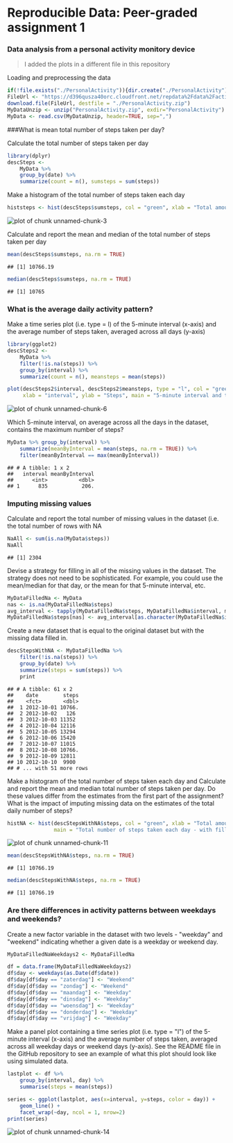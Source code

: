 # Reproducible Data: Peer-graded assignment 1

### Data analysis from a personal activity monitory device

> I added the plots in a different file in this repository

Loading and preprocessing the data


```r
if(!file.exists("./PersonalActivity")){dir.create("./PersonalActivity")}
FileUrl <- "https://d396qusza40orc.cloudfront.net/repdata%2Fdata%2Factivity.zip"
download.file(FileUrl, destfile = "./PersonalActivity.zip")
MyDataUnzip <- unzip("PersonalActivity.zip", exdir="PersonalActivity")
MyData <- read.csv(MyDataUnzip, header=TRUE, sep=",")
```

###What is mean total number of steps taken per day?

Calculate the total number of steps taken per day


```r
library(dplyr)
descSteps <-
    MyData %>%
    group_by(date) %>%
    summarize(count = n(), sumsteps = sum(steps))
```

Make a histogram of the total number of steps taken each day


```r
histsteps <- hist(descSteps$sumsteps, col = "green", xlab = "Total amount of steps", main = "Total number of steps taken each day")
```

![plot of chunk unnamed-chunk-3](figure/unnamed-chunk-3-1.png)

Calculate and report the mean and median of the total number of steps taken per day

```r
mean(descSteps$sumsteps, na.rm = TRUE)
```

```
## [1] 10766.19
```

```r
median(descSteps$sumsteps, na.rm = TRUE)
```

```
## [1] 10765
```

### What is the average daily activity pattern?

Make a time series plot (i.e. type = l) of the 5-minute interval (x-axis) and the average number of steps taken, averaged across all days (y-axis)


```r
library(ggplot2)
descSteps2 <-
    MyData %>%
    filter(!is.na(steps)) %>%
    group_by(interval) %>%
    summarize(count = n(), meansteps = mean(steps))
```


```r
plot(descSteps2$interval, descSteps2$meansteps, type = "l", col = "green",
     xlab = "interval", ylab = "Steps", main = "5-minute interval and the average number of steps taken")
```

![plot of chunk unnamed-chunk-6](figure/unnamed-chunk-6-1.png)

Which 5-minute interval, on average across all the days in the dataset, contains the maximum number of steps?


```r
MyData %>% group_by(interval) %>% 
    summarize(meanByInterval = mean(steps, na.rm = TRUE)) %>%
    filter(meanByInterval == max(meanByInterval))
```

```
## # A tibble: 1 x 2
##   interval meanByInterval
##      <int>          <dbl>
## 1      835           206.
```

### Imputing missing values

Calculate and report the total number of missing values in the dataset (i.e. the total number of rows with NA


```r
NaAll <- sum(is.na(MyData$steps))
NaAll
```

```
## [1] 2304
```

Devise a strategy for filling in all of the missing values in the dataset. The strategy does not need to be sophisticated. For example, you could use the mean/median for that day, or the mean for that 5-minute interval, etc.


```r
MyDataFilledNa <- MyData
nas <- is.na(MyDataFilledNa$steps)
avg_interval <- tapply(MyDataFilledNa$steps, MyDataFilledNa$interval, mean, na.rm=TRUE, simplify=TRUE)
MyDataFilledNa$steps[nas] <- avg_interval[as.character(MyDataFilledNa$interval[nas])]
```

Create a new dataset that is equal to the original dataset but with the missing data filled in.


```r
descStepsWithNA <- MyDataFilledNa %>%
    filter(!is.na(steps)) %>%
    group_by(date) %>%
    summarize(steps = sum(steps)) %>%
    print
```

```
## # A tibble: 61 x 2
##    date        steps
##    <fct>       <dbl>
##  1 2012-10-01 10766.
##  2 2012-10-02   126 
##  3 2012-10-03 11352 
##  4 2012-10-04 12116 
##  5 2012-10-05 13294 
##  6 2012-10-06 15420 
##  7 2012-10-07 11015 
##  8 2012-10-08 10766.
##  9 2012-10-09 12811 
## 10 2012-10-10  9900 
## # ... with 51 more rows
```

Make a histogram of the total number of steps taken each day and Calculate and report the mean and median total number of steps taken per day. Do these values differ from the estimates from the first part of the assignment? What is the impact of imputing missing data on the estimates of the total daily number of steps?


```r
histNA <- hist(descStepsWithNA$steps, col = "green", xlab = "Total amount of steps", 
               main = "Total number of steps taken each day - with filled in NA'S")
```

![plot of chunk unnamed-chunk-11](figure/unnamed-chunk-11-1.png)


```r
mean(descStepsWithNA$steps, na.rm = TRUE)
```

```
## [1] 10766.19
```

```r
median(descStepsWithNA$steps, na.rm = TRUE)
```

```
## [1] 10766.19
```

### Are there differences in activity patterns between weekdays and weekends?

Create a new factor variable in the dataset with two levels - "weekday" and "weekend" indicating whether a given date is a weekday or weekend day.


```r
MyDataFilledNaWeekdays2 <- MyDataFilledNa

df = data.frame(MyDataFilledNaWeekdays2) 
df$day <- weekdays(as.Date(df$date))
df$day[df$day == "zaterdag"] <- "Weekend"
df$day[df$day == "zondag"] <- "Weekend"
df$day[df$day == "maandag"] <- "Weekday"
df$day[df$day == "dinsdag"] <- "Weekday"
df$day[df$day == "woensdag"] <- "Weekday"
df$day[df$day == "donderdag"] <- "Weekday"
df$day[df$day == "vrijdag"] <- "Weekday"
```

Make a panel plot containing a time series plot (i.e. type = "l") of the 5-minute interval (x-axis) and the average number of steps taken, averaged across all weekday days or weekend days (y-axis). See the README file in the GitHub repository to see an example of what this plot should look like using simulated data.


```r
lastplot <- df %>%
    group_by(interval, day) %>%
    summarise(steps = mean(steps))

series <- ggplot(lastplot, aes(x=interval, y=steps, color = day)) +
    geom_line() +
    facet_wrap(~day, ncol = 1, nrow=2)
print(series)
```

![plot of chunk unnamed-chunk-14](figure/unnamed-chunk-14-1.png)
